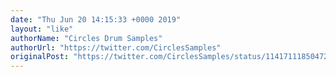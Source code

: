 ```yaml
---
date: "Thu Jun 20 14:15:33 +0000 2019"
layout: "like"
authorName: "Circles Drum Samples"
authorUrl: "https://twitter.com/CirclesSamples"
originalPost: "https://twitter.com/CirclesSamples/status/1141711185047257088"
---
```

